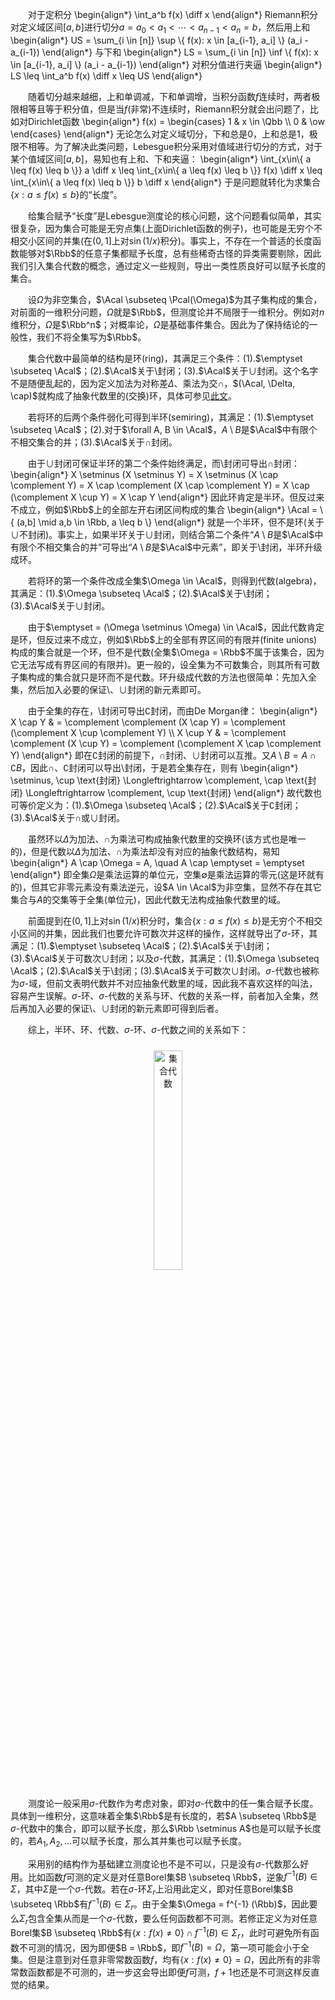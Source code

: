 　　对于定积分
\begin{align\*}
    \int\_a^b f(x) \diff x
\end{align\*}
Riemann积分对定义域区间$[a,b]$进行切分$a = a_0 < a_1 < \cdots < a_{n-1} < a_n = b$，然后用上和
\begin{align\*}
    US = \sum\_{i \in [n]} \sup \\{ f(x): x \in [a\_{i-1}, a\_i] \\} (a\_i - a\_{i-1})
\end{align\*}
与下和
\begin{align\*}
    LS = \sum\_{i \in [n]} \inf \\{ f(x): x \in [a\_{i-1}, a\_i] \\} (a\_i - a\_{i-1})
\end{align\*}
对积分值进行夹逼
\begin{align\*}
    LS \leq \int\_a^b f(x) \diff x \leq US
\end{align\*}

　　随着切分越来越细，上和单调减，下和单调增，当积分函数$f$连续时，<span class="violet">两者极限相等且等于积分值</span>，但是当$f$(非常)不连续时，Riemann积分就会出问题了，比如对Dirichlet函数
\begin{align\*}
    f(x) = \begin{cases}
        1 & x \in \Qbb \\\\ 0 & \ow
    \end{cases}
\end{align\*}
无论怎么对定义域切分，下和总是$0$，上和总是$1$，极限不相等。为了解决此类问题，Lebesgue积分采用对值域进行切分的方式，对于某个值域区间$[a, b]$，易知也有上和、下和夹逼：
\begin{align\*}
    \int\_{x\in\\{ a \leq f(x) \leq b \\}} a \diff x \leq \int\_{x\in\\{ a \leq f(x) \leq b \\}} f(x) \diff x \leq \int\_{x\in\\{ a \leq f(x) \leq b \\}} b \diff x
\end{align\*}
于是问题就转化为求集合$\{x : a \leq f(x) \leq b \}$的“长度”。

　　给集合赋予“长度”是Lebesgue测度论的核心问题，这个问题看似简单，其实很复杂，因为集合可能是无穷点集(上面Dirichlet函数的例子)，也可能是无穷个不相交小区间的并集(在$(0,1]$上对$\sin (1/x)$积分)。事实上，不存在一个普适的长度函数能够对$\Rbb$的任意子集都赋予长度，总有些稀奇古怪的异类需要剔除，因此我们引入<span class="violet">集合代数</span>的概念，通过定义一些规则，导出一类性质良好可以赋予长度的集合。

　　设$\Omega$为非空集合，$\Acal \subseteq \Pcal(\Omega)$为其子集构成的集合，对前面的一维积分问题，$\Omega$就是$\Rbb$，但测度论并不局限于一维积分。例如对$n$维积分，$\Omega$是$\Rbb^n$；对概率论，$\Omega$是基础事件集合。因此为了保持结论的一般性，我们不将全集写为$\Rbb$。

　　集合代数中最简单的结构是<span class="violet">环</span>(ring)，其满足三个条件：(1).$\emptyset \subseteq \Acal$；(2).$\Acal$关于$\setminus$封闭；(3).$\Acal$关于$\cup$封闭。这个名字不是随便乱起的，因为定义加法为对称差$\Delta$、乘法为交$\cap$，$(\Acal, \Delta, \cap)$就构成了抽象代数里的<span class="violet">(交换)环</span>，具体可参见[此文](https://avanti1980.github.io/notes-on-math/posts/measure/set-ring-algebra-ring.html)。

　　若将环的后两个条件弱化可得到<span class="violet">半环</span>(semiring)，其满足：(1).$\emptyset \subseteq \Acal$；(2).对于$\forall A, B \in \Acal$，$A \setminus B$是$\Acal$中有限个不相交集合的并；(3).$\Acal$关于$\cap$封闭。

　　由于$\cup$封闭可保证半环的第二个条件始终满足，而$\setminus$封闭可导出$\cap$封闭：
\begin{align\*}
    X \setminus (X \setminus Y) = X \setminus (X \cap \complement Y) = X \cap \complement (X \cap \complement Y) = X \cap (\complement X \cup Y) = X \cap Y
\end{align\*}
因此环肯定是半环。但反过来不成立，例如$\Rbb$上的全部左开右闭区间构成的集合
\begin{align\*}
    \Acal = \\{ (a,b] \mid a,b \in \Rbb, a \leq b \\}
\end{align\*}
就是一个半环，但不是环(关于$\cup$不封闭)。事实上，如果半环关于$\cup$封闭，则结合第二个条件“$A \setminus B$是$\Acal$中有限个不相交集合的并”可导出“$A \setminus B$是$\Acal$中元素”，即关于$\setminus$封闭，半环升级成环。

　　若将环的第一个条件改成全集$\Omega \in \Acal$，则得到<span class="violet">代数</span>(algebra)，其满足：(1).$\Omega \subseteq \Acal$；(2).$\Acal$关于$\setminus$封闭；(3).$\Acal$关于$\cup$封闭。

　　由于$\emptyset = (\Omega \setminus \Omega) \in \Acal$，因此代数肯定是环，但反过来不成立，例如$\Rbb$上的全部有界区间的有限并(finite unions)构成的集合就是一个环，但不是代数(全集$\Omega = \Rbb$不属于该集合，因为它无法写成有界区间的有限并)。更一般的，<span class="violet">设全集为不可数集合，则其所有可数子集构成的集合就只是环而不是代数</span>。环升级成代数的方法也很简单：先加入全集，然后加入必要的保证$\setminus$、$\cup$封闭的新元素即可。

　　由于全集的存在，$\setminus$封闭可导出$\complement$封闭，而由De Morgan律：
\begin{align\*}
    X \cap Y & = \complement \complement (X \cap Y) = \complement (\complement X \cup \complement Y) \\\\
    X \cup Y & = \complement \complement (X \cup Y) = \complement (\complement X \cap \complement Y)
\end{align\*}
即在$\complement$封闭的前提下，$\cap$封闭、$\cup$封闭可以互推。又$A \setminus B = A \cap \complement B$，因此$\cap$、$\complement$封闭可以导出$\setminus$封闭，于是若全集存在，则有
\begin{align\*}
    \setminus, \cup \text{封闭} \Longleftrightarrow \complement, \cap \text{封闭} \Longleftrightarrow \complement, \cup \text{封闭}
\end{align\*}
故代数也可等价定义为：(1).$\Omega \subseteq \Acal$；(2).$\Acal$关于$\complement$封闭；(3).$\Acal$关于$\cap$或$\cup$封闭。

　　虽然环以$\Delta$为加法、$\cap$为乘法可构成抽象代数里的交换环(该方式也是唯一的)，但是代数以$\Delta$为加法、$\cap$为乘法却没有对应的抽象代数结构，易知
\begin{align\*}
    A \cap \Omega = A, \quad A \cap \emptyset = \emptyset
\end{align\*}
即全集$\Omega$是乘法运算的单位元，空集$\emptyset$是乘法运算的零元(这是环就有的)，但其它非零元素没有乘法逆元，设$A \in \Acal$为非空集，显然不存在其它集合与$A$的交集等于全集(单位元)，因此代数无法构成抽象代数里的域。

　　前面提到在$(0,1]$上对$\sin (1/x)$积分时，集合$\{x : a \leq f(x) \leq b \}$是无穷个不相交小区间的并集，因此我们也要允许<span class="violet">可数次并</span>这样的操作，这样就导出了$\sigma$-环，其满足：(1).$\emptyset \subseteq \Acal$；(2).$\Acal$关于$\setminus$封闭；(3).$\Acal$关于可数次$\cup$封闭；以及$\sigma$-代数，其满足：(1).$\Omega \subseteq \Acal$；(2).$\Acal$关于$\setminus$封闭；(3).$\Acal$关于可数次$\cup$封闭。$\sigma$-代数也被称为$\sigma$-域，但前文表明代数并不对应抽象代数里的域，因此我不喜欢这样的叫法，容易产生误解。$\sigma$-环、$\sigma$-代数的关系与环、代数的关系一样，前者加入全集，然后再加入必要的保证$\setminus$、$\cup$封闭的新元素即可得到后者。

　　综上，半环、环、代数、$\sigma$-环、$\sigma$-代数之间的关系如下：
<div style="text-align: center">
    <img alt="集合代数" src="https://raw.githubusercontent.com/Avanti1980/notes-on-math/master/img/set-algebra.svg" style="margin: 10px auto; width:30%"/>
</div>

　　测度论一般采用$\sigma$-代数作为考虑对象，即对$\sigma$-代数中的任一集合赋予长度。具体到一维积分，这意味着全集$\Rbb$是有长度的，若$A \subseteq \Rbb$是$\sigma$-代数中的集合，即可以赋予长度，那么$\Rbb \setminus A$也是可以赋予长度的，若$A_1, A_2, \ldots$可以赋予长度，那么其并集也可以赋予长度。

　　采用别的结构作为基础建立测度论也不是不可以，只是没有$\sigma$-代数那么好用。比如函数$f$可测的定义是<span class="violet">对任意Borel集$B \subseteq \Rbb$，逆象$f^{-1} (B) \in \Sigma$，其中$\Sigma$是一个$\sigma$-代数</span>。若在$\sigma$-环$\Sigma_r$上沿用此定义，即<span class="violet">对任意Borel集$B \subseteq \Rbb$有$f^{-1} (B) \in \Sigma_r$</span>。由于全集$\Omega = f^{-1} (\Rbb)$，因此要么$\Sigma_r$包含全集从而是一个$\sigma$-代数，要么任何函数都不可测。若修正定义为<span class="violet">对任意Borel集$B \subseteq \Rbb$有$\{ x: f(x) \neq 0 \} \cap f^{-1}(B) \in \Sigma_r$</span>，此时可避免所有函数不可测的情况，因为即便$B = \Rbb$，即$f^{-1}(B) = \Omega$，第一项可能会小于全集。但是注意到对任意非零常数函数$f$，均有$\{ x: f(x) \neq 0 \} = \Omega$，因此所有的非零常数函数都是不可测的，进一步这会导出<span class="violet">即便$f$可测，$f+1$也还是不可测</span>这样反直觉的结果。
